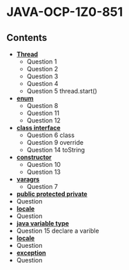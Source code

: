 # JAVA-OCP-1Z0-851
## Contents

- **[Thread](thread.md)**
  - Question 1
  - Question 2
  - Question 3
  - Question 4
  - Question 5 thread.start()
- **[enum](enum.md)**
  - Question 8
  - Question 11
  - Question 12
- **[class interface](object-oriented.md)** 
  - Question 6 class
  - Question 9 override 
  - Question 14 toString
- **[constructor](constructor.md)**
  - Question 10
  - Question 13
- **[varagrs](argument.md)**
  - Question 7
- **[public protected private](object-oriented.md)** 
 - Question 
- **[locale](object-oriented.md)** 
 - Question 
- **[java variable type](variable.md)** 
 - Question 15 declare a varible
- **[locale](object-oriented.md)** 
 - Question 
- **[exception](object-oriented.md)** 
 - Question 

